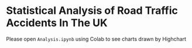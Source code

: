 # Statistical Analysis of Road Traffic Accidents In The UK
 
Please open `Analysis.ipynb` using Colab to see charts drawn by Highchart
